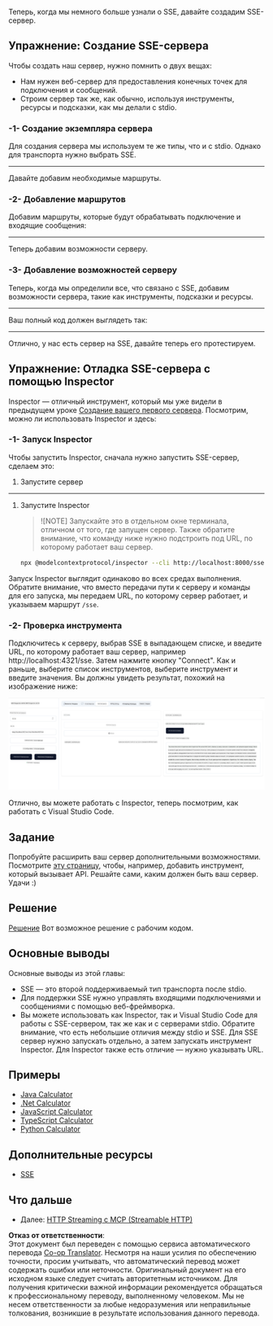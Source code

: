 <!--
CO_OP_TRANSLATOR_METADATA:
{
  "original_hash": "d90ca3d326c48fab2ac0ebd3a9876f59",
  "translation_date": "2025-07-04T15:35:46+00:00",
  "source_file": "03-GettingStarted/05-sse-server/README.md",
  "language_code": "ru"
}
-->
Теперь, когда мы немного больше узнали о SSE, давайте создадим SSE-сервер.

## Упражнение: Создание SSE-сервера

Чтобы создать наш сервер, нужно помнить о двух вещах:

- Нам нужен веб-сервер для предоставления конечных точек для подключения и сообщений.
- Строим сервер так же, как обычно, используя инструменты, ресурсы и подсказки, как мы делали с stdio.

### -1- Создание экземпляра сервера

Для создания сервера мы используем те же типы, что и с stdio. Однако для транспорта нужно выбрать SSE.

---

Давайте добавим необходимые маршруты.

### -2- Добавление маршрутов

Добавим маршруты, которые будут обрабатывать подключение и входящие сообщения:

---

Теперь добавим возможности серверу.

### -3- Добавление возможностей серверу

Теперь, когда мы определили все, что связано с SSE, добавим возможности сервера, такие как инструменты, подсказки и ресурсы.

---

Ваш полный код должен выглядеть так:

---

Отлично, у нас есть сервер на SSE, давайте теперь его протестируем.

## Упражнение: Отладка SSE-сервера с помощью Inspector

Inspector — отличный инструмент, который мы уже видели в предыдущем уроке [Создание вашего первого сервера](/03-GettingStarted/01-first-server/README.md). Посмотрим, можно ли использовать Inspector и здесь:

### -1- Запуск Inspector

Чтобы запустить Inspector, сначала нужно запустить SSE-сервер, сделаем это:

1. Запустите сервер

---

1. Запустите Inspector

    > ![NOTE]
    > Запускайте это в отдельном окне терминала, отличном от того, где запущен сервер. Также обратите внимание, что команду ниже нужно подстроить под URL, по которому работает ваш сервер.

    ```sh
    npx @modelcontextprotocol/inspector --cli http://localhost:8000/sse --method tools/list
    ```

Запуск Inspector выглядит одинаково во всех средах выполнения. Обратите внимание, что вместо передачи пути к серверу и команды для его запуска, мы передаем URL, по которому сервер работает, и указываем маршрут `/sse`.

### -2- Проверка инструмента

Подключитесь к серверу, выбрав SSE в выпадающем списке, и введите URL, по которому работает ваш сервер, например http://localhost:4321/sse. Затем нажмите кнопку "Connect". Как и раньше, выберите список инструментов, выберите инструмент и введите значения. Вы должны увидеть результат, похожий на изображение ниже:

![SSE Server running in inspector](../../../../translated_images/sse-inspector.d86628cc597b8fae807a31d3d6837842f5f9ee1bcc6101013fa0c709c96029ad.ru.png)

Отлично, вы можете работать с Inspector, теперь посмотрим, как работать с Visual Studio Code.

## Задание

Попробуйте расширить ваш сервер дополнительными возможностями. Посмотрите [эту страницу](https://api.chucknorris.io/), чтобы, например, добавить инструмент, который вызывает API. Решайте сами, каким должен быть ваш сервер. Удачи :)

## Решение

[Решение](./solution/README.md) Вот возможное решение с рабочим кодом.

## Основные выводы

Основные выводы из этой главы:

- SSE — это второй поддерживаемый тип транспорта после stdio.
- Для поддержки SSE нужно управлять входящими подключениями и сообщениями с помощью веб-фреймворка.
- Вы можете использовать как Inspector, так и Visual Studio Code для работы с SSE-сервером, так же как и с серверами stdio. Обратите внимание, что есть небольшие отличия между stdio и SSE. Для SSE сервер нужно запускать отдельно, а затем запускать инструмент Inspector. Для Inspector также есть отличие — нужно указывать URL.

## Примеры

- [Java Calculator](../samples/java/calculator/README.md)
- [.Net Calculator](../../../../03-GettingStarted/samples/csharp)
- [JavaScript Calculator](../samples/javascript/README.md)
- [TypeScript Calculator](../samples/typescript/README.md)
- [Python Calculator](../samples/python/README.md)

## Дополнительные ресурсы

- [SSE](https://developer.mozilla.org/en-US/docs/Web/API/Server-sent_events)

## Что дальше

- Далее: [HTTP Streaming с MCP (Streamable HTTP)](../06-http-streaming/README.md)

**Отказ от ответственности**:  
Этот документ был переведен с помощью сервиса автоматического перевода [Co-op Translator](https://github.com/Azure/co-op-translator). Несмотря на наши усилия по обеспечению точности, просим учитывать, что автоматический перевод может содержать ошибки или неточности. Оригинальный документ на его исходном языке следует считать авторитетным источником. Для получения критически важной информации рекомендуется обращаться к профессиональному переводу, выполненному человеком. Мы не несем ответственности за любые недоразумения или неправильные толкования, возникшие в результате использования данного перевода.